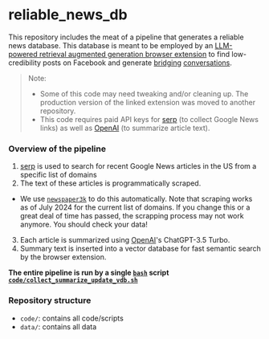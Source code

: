 # reliable_news_db

This repository includes the meat of a pipeline that generates a reliable news database.
This database is meant to be employed by an [LLM-powered retrieval augmented generation browser extension](https://chromewebstore.google.com/detail/facebook-browser-extensio/edpggeojlpegninogebnekncniolbahm) to find low-credibility posts on Facebook and generate [bridging](https://bridging.systems/) [conversations](https://www.pnas.org/doi/abs/10.1073/pnas.2311627120).

> Note:
> - Some of this code may need tweaking and/or cleaning up. The production version of the linked extension was moved to another repository.
> - This code requires paid API keys for [serp](https://serpapi.com/) (to collect Google News links) as well as [OpenAI](https://openai.com/) (to summarize article text).

### Overview of the pipeline
1. [serp](https://serpapi.com/) is used to search for recent Google News articles in the US from a specific list of domains
2. The text of these articles is programmatically scraped.
  - We use [`newspaper3k`](https://newspaper.readthedocs.io/en/latest/) to do this automatically. Note that scraping works as of July 2024 for the current list of domains. If you change this or a great deal of time has passed, the scrapping process may not work anymore. You should check your data!
3. Each article is summarized using [OpenAI](https://openai.com/)'s ChatGPT-3.5 Turbo.
4. Summary text is inserted into a vector database for fast semantic search by the browser extension. 

**The entire pipeline is run by a single [`bash`](https://www.gnu.org/software/bash/) script [`code/collect_summarize_update_vdb.sh`](https://github.com/mr-devs/reliable_news_db/blob/main/code/collect_summarize_update_vdb.sh)**

### Repository structure
- `code/`: contains all code/scripts
- `data/`: contains all data


